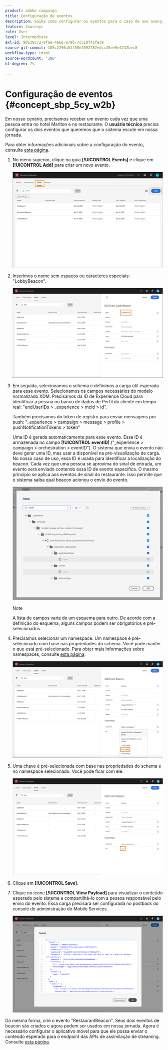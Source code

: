 ```yaml
---
product: adobe campaign
title: Configuração de eventos
description: Saiba como configurar os eventos para o caso de uso avançado do jornada
feature: Journeys
role: User
level: Intermediate
exl-id: 90139c72-8fae-4e6e-a79b-7c510f41fe38
source-git-commit: 185c2296a51f58e2092787edcc35ee9e4242bec8
workflow-type: tm+mt
source-wordcount: '396'
ht-degree: 7%

---
```


# Configuração de eventos {#concept_sbp_5cy_w2b}

Em nosso cenário, precisamos receber um evento cada vez que uma pessoa entra no hotel Marlton e no restaurante. O **usuário técnico** precisa configurar os dois eventos que queremos que o sistema escute em nossa jornada.

Para obter informações adicionais sobre a configuração do evento, consulte [esta página](../event/about-events.md).

1. No menu superior, clique na guia **[!UICONTROL Events]** e clique em **[!UICONTROL Add]** para criar um novo evento.

   ![](../assets/journeyuc1_1.png)

1. Inserimos o nome sem espaços ou caracteres especiais: &quot;LobbyBeacon&quot;.

   ![](../assets/journeyuc2_1.png)

1. Em seguida, selecionamos o schema e definimos a carga útil esperada para esse evento. Selecionamos os campos necessários do modelo normalizado XDM. Precisamos da ID de Experience Cloud para identificar a pessoa no banco de dados de Perfil do cliente em tempo real: &quot;endUserIDs > _experience > mcid > id&quot;.

   Também precisamos do token de registro para enviar mensagens por push: &quot;_experience > campaign > message > profile > pushNotificationTokens > token&quot;

   Uma ID é gerada automaticamente para esse evento. Essa ID é armazenada no campo **[!UICONTROL eventID]** (&quot;_experience > campaign > orchestration > eventID&quot;). O sistema que envia o evento não deve gerar uma ID, mas usar a disponível na pré-visualização de carga. No nosso caso de uso, essa ID é usada para identificar a localização do beacon. Cada vez que uma pessoa se aproxima do sinal de entrada, um evento será enviado contendo essa ID de evento específica. O mesmo princípio se aplica aos eventos de sinal do restaurante. Isso permite que o sistema saiba qual beacon acionou o envio do evento.

   ![](../assets/journeyuc2_2.png)

   >[!NOTE]
   >
   >A lista de campos varia de um esquema para outro. De acordo com a definição do esquema, alguns campos podem ser obrigatórios e pré-selecionados.

1. Precisamos selecionar um namespace. Um namespace é pré-selecionado com base nas propriedades do schema. Você pode manter o que está pré-selecionado. Para obter mais informações sobre namespaces, consulte [esta página](../event/selecting-the-namespace.md).

   ![](../assets/journeyuc2_4.png)

1. Uma chave é pré-selecionada com base nas propriedades do schema e no namespace selecionado. Você pode ficar com ele.

   ![](../assets/journeyuc2_4bis.png)

1. Clique em **[!UICONTROL Save]**.

1. Clique no ícone **[!UICONTROL View Payload]** para visualizar o conteúdo esperado pelo sistema e compartilhá-lo com a pessoa responsável pelo envio do evento.  Essa carga precisará ser configurada no postback do console de administração do Mobile Services.

   ![](../assets/journeyuc2_5.png)

Da mesma forma, crie o evento &quot;RestaurantBeacon&quot;. Seus dois eventos de beacon são criados e agora podem ser usados em nossa jornada. Agora é necessário configurar o aplicativo móvel para que ele possa enviar o conteúdo esperado para o endpoint das APIs de assimilação de streaming. Consulte [esta página](../event/additional-steps-to-send-events-to-journey-orchestration.md).
